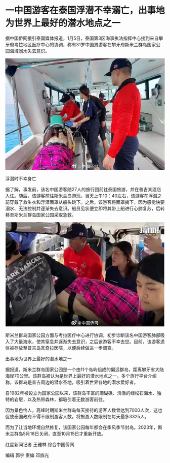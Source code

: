 # 一中国游客在泰国浮潜不幸溺亡，出事地为世界上最好的潜水地点之一

据中国侨网援引泰国媒体报道，1月5日，泰国第3区海事执法指挥中心接到来自攀牙府考拉地区医疗中心的协调，称有31岁中国男游客在攀牙府斯米兰群岛国家公园海域溺水失去意识。

![3639f835d9bb92e5ef31b783c29c22a9.jpg](https://raw.githubusercontent.com/qqhsx/qqnews_image/main/2024/01/07/一中国游客在泰国浮潜不幸溺亡，出事地为世界上最好的潜水地点之一/3639f835d9bb92e5ef31b783c29c22a9.jpg)

浮潜时不幸身亡

据了解，事发前，该名中国游客随27人的旅行团前往泰国旅游，并在普吉某酒店入住。随后，该游客前往斯米兰岛游玩。当天上午10：40左右，该游客在浮潜之前穿戴了救生衣和浮潜面罩从船头跳下。之后，该游客将面罩摘下，因为感觉快要溺水、无法控制并逐渐失去意识。船员见状便立即将其带上船进行心肺复苏，后转移至斯米兰群岛国家公园采取急救。

![ef171ede3dd89e78d3eb6a7029a04387.jpg](https://raw.githubusercontent.com/qqhsx/qqnews_image/main/2024/01/07/一中国游客在泰国浮潜不幸溺亡，出事地为世界上最好的潜水地点之一/ef171ede3dd89e78d3eb6a7029a04387.jpg)

斯米兰群岛国家公园方面与考拉医疗中心进行协调，初步诊断该名中国游客肺部吸入了大量海水，使其窒息并逐渐失去意识，之后该游客不幸去世。目前，该游客遗体被存放至普吉岛瓦奇拉医院，以便后续做进一步调查。

出事地为世界上最好的潜水地之一

据报道，斯米兰群岛国家公园是一个由11个岛屿组成的偏远群岛，距离攀牙省大陆海岸70公里。该群岛被认为是世界上最好的潜水地点之一。多个旅行平台介绍称，该群岛是普吉周边的潜水圣地，吸引着世界各地的潜水爱好者。

自1982年被设立为国家公园以来，该群岛丰富的珊瑚礁、清澈的绿松石海水、独特的岩层，以及热带森林，都吸引着无数游客前往。

因为景色怡人，高峰时期斯米兰群岛每天接待的游客人数曾达到7000人次，这也促使泰国政府不得不限制游客人数，将旅游人数限制在每天最多3325人。

而为了让当地环境自然修复，该国家公园每年都会在季风季节封岛。2023年，斯米兰群岛5月18日关闭，直至10月15日才重新开放。

红星新闻记者 王雅林 综合中国侨网

编辑 郭宇 责编 邓旆光

